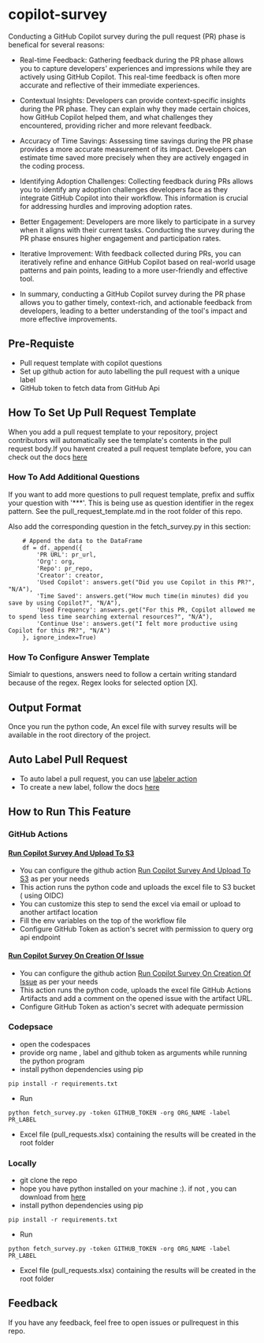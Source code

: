 # copilot-survey

Conducting a GitHub Copilot survey during the pull request (PR) phase is benefical for several reasons:

- Real-time Feedback: Gathering feedback during the PR phase allows you to capture developers' experiences and impressions while they are actively using GitHub Copilot. This real-time feedback is often more accurate and reflective of their immediate experiences.

- Contextual Insights: Developers can provide context-specific insights during the PR phase. They can explain why they made certain choices, how GitHub Copilot helped them, and what challenges they encountered, providing richer and more relevant feedback.

- Accuracy of Time Savings: Assessing time savings during the PR phase provides a more accurate measurement of its impact. Developers can estimate time saved more precisely when they are actively engaged in the coding process.

- Identifying Adoption Challenges: Collecting feedback during PRs allows you to identify any adoption challenges developers face as they integrate GitHub Copilot into their workflow. This information is crucial for addressing hurdles and improving adoption rates.

- Better Engagement: Developers are more likely to participate in a survey when it aligns with their current tasks. Conducting the survey during the PR phase ensures higher engagement and participation rates.

- Iterative Improvement: With feedback collected during PRs, you can iteratively refine and enhance GitHub Copilot based on real-world usage patterns and pain points, leading to a more user-friendly and effective tool.

- In summary, conducting a GitHub Copilot survey during the PR phase allows you to gather timely, context-rich, and actionable feedback from developers, leading to a better understanding of the tool's impact and more effective improvements.

## Pre-Requiste
- Pull request template with copilot questions
- Set up github action for auto labelling the pull request with a unique label
- GitHub token to fetch data from GitHub Api

## How To Set Up Pull Request Template
When you add a pull request template to your repository, project contributors will automatically see the template's contents in the pull request body.If you havent created a pull request template before, you can check out the docs [here](https://docs.github.com/en/enterprise-cloud@latest/communities/using-templates-to-encourage-useful-issues-and-pull-requests/creating-a-pull-request-template-for-your-repository)

### How To Add Additional Questions
If you want to add more questions to pull request template, prefix and suffix your question with '***'. This is being use as question identifier in the regex pattern. See the pull_request_template.md in the root folder of this repo.

Also add the corresponding question in the fetch_survey.py in this section:
```
    # Append the data to the DataFrame
    df = df._append({
        'PR URL': pr_url,
        'Org': org,
        'Repo': pr_repo,
        'Creator': creator,
        'Used Copilot': answers.get("Did you use Copilot in this PR?", "N/A"),
        'Time Saved': answers.get("How much time(in minutes) did you save by using Copilot?", "N/A"),
        'Used Frequency': answers.get("For this PR, Copilot allowed me to spend less time searching external resources?", "N/A"),
        'Continue Use': answers.get("I felt more productive using Copilot for this PR?", "N/A")
    }, ignore_index=True)
```

### How To Configure Answer Template
Simialr to questions, answers need to follow a certain writing standard because of the regex. Regex looks for selected option [X].

## Output Format
Once you run the python code, An excel file with survey results will be available in the root directory of the project.

## Auto Label Pull Request
- To auto label a pull request, you can use [labeler action](https://github.com/actions/labeler)
- To create a new label, follow the docs [here](https://docs.github.com/en/enterprise-cloud@latest/issues/using-labels-and-milestones-to-track-work/managing-labels)

## How to Run This Feature

### GitHub Actions

#### [Run Copilot Survey And Upload To S3](https://github.com/tjsingh85/copilot-survey/blob/main/.github/workflows/create-excel-report.yml)

- You can configure the github action [Run Copilot Survey And Upload To S3](https://github.com/tjsingh85/copilot-survey/blob/main/.github/workflows/create-excel-report.yml) as per your needs
- This action runs the python code and uploads the excel file to S3 bucket ( using OIDC)
- You can customize this step to send the excel via email or upload to another artifact location
- Fill the env variables on the top of the workflow file
- Configure GitHub Token as action's secret with permission to query org api endpoint

#### [Run Copilot Survey On Creation Of Issue](https://github.com/tjsingh85/copilot-survey/blob/main/.github/workflows/.github/workflows/create-excel-report-from-issue.yml)

- You can configure the github action [Run Copilot Survey On Creation Of Issue](https://github.com/tjsingh85/copilot-survey/blob/main/.github/workflows/create-excel-report-from-issue.yml) as per your needs
- This action runs the python code, uploads the excel file GitHub Actions Artifacts and add a comment on the opened issue with the artifact URL.
- Configure GitHub Token as action's secret with adequate permission

### Codepsace
- open the codespaces
- provide org name , label and github token as arguments while running the python program
- install python dependencies using pip
```
pip install -r requirements.txt
```
- Run
```
python fetch_survey.py -token GITHUB_TOKEN -org ORG_NAME -label PR_LABEL
```
- Excel file (pull_requests.xlsx) containing the results will be created in the root folder

### Locally
- git clone the repo
- hope you have python installed on your machine :). if not , you can download from [here](https://www.python.org/downloads/)
- install python dependencies using pip
```
pip install -r requirements.txt
```
- Run
```
python fetch_survey.py -token GITHUB_TOKEN -org ORG_NAME -label PR_LABEL
```
- Excel file (pull_requests.xlsx) containing the results will be created in the root folder

## Feedback
If you have any feedback, feel free to open issues or pullrequest in this repo.


